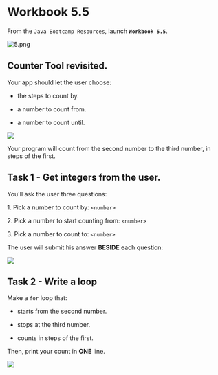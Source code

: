 # Workbook 5.5

From the `Java Bootcamp Resources`, launch **`Workbook 5.5`**.

![5.png](https://firebasestorage.googleapis.com/v0/b/learnthepart-75aed.appspot.com/o/images%2F321dedc2-2f66-4952-b346-f92ad085b1d8?alt=media&token=866a31a2-50f8-4aef-b432-35ccf20214be)

Counter Tool revisited.
-----------------------

Your app should let the user choose:

-  the steps to count by.

-  a number to count from.

-  a number to count until.

![](https://firebasestorage.googleapis.com/v0/b/learnthepart-75aed.appspot.com/o/images%2Ff5c65383-90c8-4380-b944-0a5a61236769?alt=media&token=ed9f6f76-db76-490b-bdd5-c9077450a2d4)

Your program will count from the second number to the third number, in steps of the first.

## Task 1 - Get integers from the user.

You'll ask the user three questions:

1\. Pick a number to count by: `<number>`

2\. Pick a number to start counting from: `<number>`

3\. Pick a number to count to: `<number>`

The user will submit his answer **BESIDE** each question:

![](https://firebasestorage.googleapis.com/v0/b/learnthepart-75aed.appspot.com/o/images%2F0e397c79-56c4-447e-9661-9303d781890f?alt=media&token=c9496b85-3748-4865-a355-326b810ff597)

## Task 2 - Write a loop

Make a `for` loop that:

-  starts from the second number.

-  stops at the third number.

-  counts in steps of the first.

Then, print your count in **ONE** line.

![](https://firebasestorage.googleapis.com/v0/b/learnthepart-75aed.appspot.com/o/images%2F3841578a-6b85-4daa-badc-18da91109bcd?alt=media&token=41872be4-7f21-4bd7-bde1-6de3eeaa6179)
